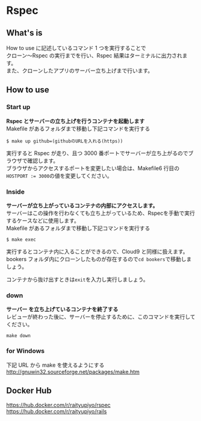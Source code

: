 # Rspec

## What's is

How to use に記述しているコマンド 1 つを実行することで  
クローン〜Rspec の実行までを行い、Rspec 結果はターミナルに出力されます。  
また、クローンしたアプリのサーバー立ち上げまで行います。  

## How to use

### Start up

**Rspec とサーバーの立ち上げを行うコンテナを起動します**  
Makefile があるフォルダまで移動し下記コマンドを実行する

```shell
$ make up github=(githubのURLを入れる(https))
```

実行すると Rspec が走り、且つ 3000 番ポートでサーバーが立ち上がるのでブラウザで確認します。  
ブラウザからアクセスするポートを変更したい場合は、Makefile6 行目の`HOSTPORT := 3000`の値を変更してください。

### Inside

**サーバーが立ち上がっているコンテナの内部にアクセスします。**  
サーバーはこの操作を行わなくても立ち上がっているため、Rspecを手動で実行するケースなどに使用します。   
Makefile があるフォルダまで移動し下記コマンドを実行する

```shell
$ make exec
```

実行するとコンテナ内に入ることができるので、Cloud9 と同様に扱えます。  
bookers フォルダ内にクローンしたものが存在するので`cd bookers`で移動しましょう。

コンテナから抜け出すときは`exit`を入力し実行しましょう。

### down

**サーバー を立ち上げているコンテナを終了する**  
レビューが終わった後に、サーバーを停止するために、このコマンドを実行してください。  

```shell
make down
```

### for Windows

下記 URL から make を使えるようにする
http://gnuwin32.sourceforge.net/packages/make.htm  

## Docker Hub

https://hub.docker.com/r/raityupiyo/rspec  
https://hub.docker.com/r/raityupiyo/rails
